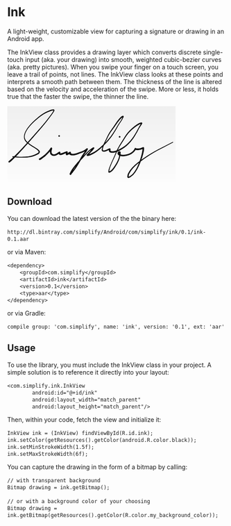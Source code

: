 Ink
===

A light-weight, customizable view for capturing a signature or drawing in an Android app.

The InkView class provides a drawing layer which converts discrete single-touch input (aka. your drawing) into smooth, weighted cubic-bezier curves (aka. pretty pictures). When you swipe your finger on a touch screen, you leave a trail of points, not lines. The InkView class looks at these points and interprets a smooth path between them. The thickness of the line is altered based on the velocity and acceleration of the swipe. More or less, it holds true that the faster the swipe, the thinner the line.

![screenshot](./screenshot.png)

Download
--------

You can download the latest version of the the binary here:

    http://dl.bintray.com/simplify/Android/com/simplify/ink/0.1/ink-0.1.aar

or via Maven:

    <dependency>
        <groupId>com.simplify</groupId>
        <artifactId>ink</artifactId>
        <version>0.1</version>
        <type>aar</type>
    </dependency>

or via Gradle:

    compile group: 'com.simplify', name: 'ink', version: '0.1', ext: 'aar'


Usage
-----

To use the library, you must include the InkView class in your project. A simple solution is to reference it directly into your layout:

    <com.simplify.ink.InkView
            android:id="@+id/ink"
            android:layout_width="match_parent"
            android:layout_height="match_parent"/>

Then, within your code, fetch the view and initialize it:

    InkView ink = (InkView) findViewById(R.id.ink);
    ink.setColor(getResources().getColor(android.R.color.black));
    ink.setMinStrokeWidth(1.5f);
    ink.setMaxStrokeWidth(6f);

You can capture the drawing in the form of a bitmap by calling:

    // with transparent background
    Bitmap drawing = ink.getBitmap();

    // or with a background color of your choosing
    Bitmap drawing = ink.getBitmap(getResources().getColor(R.color.my_background_color));
